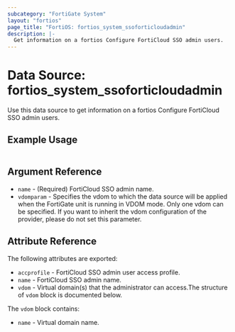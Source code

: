 ```yaml
---
subcategory: "FortiGate System"
layout: "fortios"
page_title: "FortiOS: fortios_system_ssoforticloudadmin"
description: |-
  Get information on a fortios Configure FortiCloud SSO admin users.
---
```


# Data Source: fortios_system_ssoforticloudadmin
Use this data source to get information on a fortios Configure FortiCloud SSO admin users.


## Example Usage

```hcl

```

## Argument Reference

* `name` - (Required) FortiCloud SSO admin name.
* `vdomparam` - Specifies the vdom to which the data source will be applied when the FortiGate unit is running in VDOM mode. Only one vdom can be specified. If you want to inherit the vdom configuration of the provider, please do not set this parameter.

## Attribute Reference

The following attributes are exported:

* `accprofile` - FortiCloud SSO admin user access profile.
* `name` - FortiCloud SSO admin name.
* `vdom` - Virtual domain(s) that the administrator can access.The structure of `vdom` block is documented below.

The `vdom` block contains:

* `name` - Virtual domain name.
